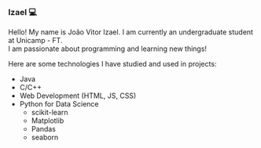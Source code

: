 ### Izael :computer:
Hello! My name is João Vitor Izael. I am currently an undergraduate student at Unicamp - FT.<br>
I am passionate about programming and learning new things!

Here are some technologies I have studied and used in projects:
- Java
- C/C++
- Web Development (HTML, JS, CSS)
- Python for Data Science
  - scikit-learn
  - Matplotlib
  - Pandas
  - seaborn

<!--
**izzy-el/izzy-el** is a ✨ _special_ ✨ repository because its `README.md` (this file) appears on your GitHub profile.

Here are some ideas to get you started:

- 🔭 I’m currently working on ...
- 🌱 I’m currently learning ...
- 👯 I’m looking to collaborate on ...
- 🤔 I’m looking for help with ...
- 💬 Ask me about ...
- 📫 How to reach me: ...
- 😄 Pronouns: ...
- ⚡ Fun fact: ...
-->
